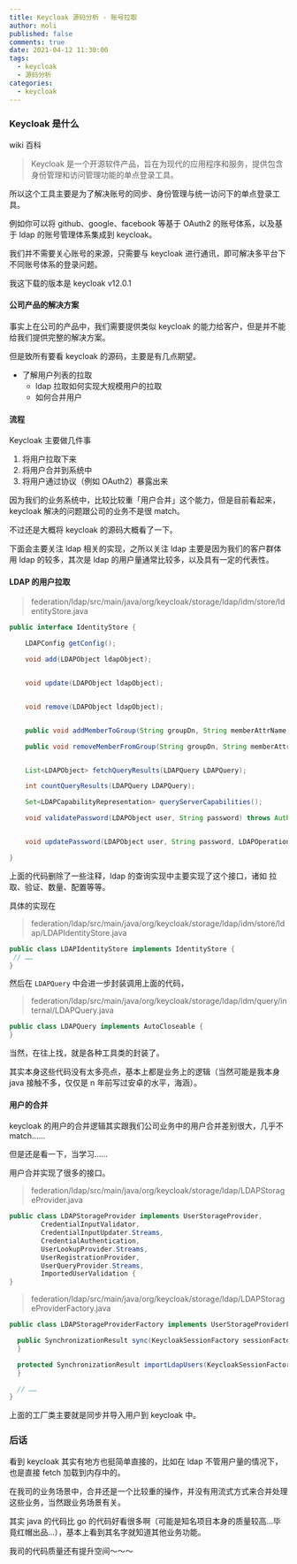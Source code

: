 ```yaml
---
title: Keycloak 源码分析 - 账号拉取
author: moli
published: false
comments: true
date: 2021-04-12 11:30:00
tags:
  - keycloak
  - 源码分析
categories:
  - keycloak
---
```


### Keycloak 是什么

wiki 百科

> Keycloak 是一个开源软件产品，旨在为现代的应用程序和服务，提供包含身份管理和访问管理功能的单点登录工具。

所以这个工具主要是为了解决账号的同步、身份管理与统一访问下的单点登录工具。

例如你可以将 github、google、facebook 等基于 OAuth2 的账号体系，以及基于 ldap 的账号管理体系集成到 keycloak。

我们并不需要关心账号的来源，只需要与 keycloak 进行通讯，即可解决多平台下不同账号体系的登录问题。

我这下载的版本是 keycloak v12.0.1

#### 公司产品的解决方案

事实上在公司的产品中，我们需要提供类似 keycloak 的能力给客户，但是并不能给我们提供完整的解决方案。

但是致所有要看 keycloak 的源码，主要是有几点期望。

- 了解用户列表的拉取
  - ldap 拉取如何实现大规模用户的拉取
  - 如何合并用户

#### 流程

Keycloak 主要做几件事

1. 将用户拉取下来
2. 将用户合并到系统中
3. 将用户通过协议（例如 OAuth2）暴露出来

因为我们的业务系统中，比较比较重「用户合并」这个能力，但是目前看起来，keycloak 解决的问题跟公司的业务不是很 match。

不过还是大概将 keycloak 的源码大概看了一下。

下面会主要关注 ldap 相关的实现，之所以关注 ldap 主要是因为我们的客户群体用 ldap 的较多，其次是 ldap 的用户量通常比较多，以及具有一定的代表性。

#### LDAP 的用户拉取

> federation/ldap/src/main/java/org/keycloak/storage/ldap/idm/store/IdentityStore.java

```java
public interface IdentityStore {

    LDAPConfig getConfig();

    void add(LDAPObject ldapObject);


    void update(LDAPObject ldapObject);


    void remove(LDAPObject ldapObject);


    public void addMemberToGroup(String groupDn, String memberAttrName, String value);

    public void removeMemberFromGroup(String groupDn, String memberAttrName, String value);


    List<LDAPObject> fetchQueryResults(LDAPQuery LDAPQuery);

    int countQueryResults(LDAPQuery LDAPQuery);

    Set<LDAPCapabilityRepresentation> queryServerCapabilities();

    void validatePassword(LDAPObject user, String password) throws AuthenticationException;


    void updatePassword(LDAPObject user, String password, LDAPOperationDecorator passwordUpdateDecorator);

}
```

上面的代码删除了一些注释，ldap 的查询实现中主要实现了这个接口，诸如 拉取、验证、数量、配置等等。

具体的实现在

> federation/ldap/src/main/java/org/keycloak/storage/ldap/idm/store/ldap/LDAPIdentityStore.java

```java
public class LDAPIdentityStore implements IdentityStore {
 // ……
}
```

然后在 `LDAPQuery` 中会进一步封装调用上面的代码，

> federation/ldap/src/main/java/org/keycloak/storage/ldap/idm/query/internal/LDAPQuery.java

```java
public class LDAPQuery implements AutoCloseable {
}
```

当然，在往上找，就是各种工具类的封装了。

其实本身这些代码没有太多亮点，基本上都是业务上的逻辑（当然可能是我本身 java 接触不多，仅仅是 n 年前写过安卓的水平，海涵）。

#### 用户的合并

keycloak 的用户的合并逻辑其实跟我们公司业务中的用户合并差别很大，几乎不 match……

但是还是看一下，当学习……

用户合并实现了很多的接口。

> federation/ldap/src/main/java/org/keycloak/storage/ldap/LDAPStorageProvider.java

```java
public class LDAPStorageProvider implements UserStorageProvider,
        CredentialInputValidator,
        CredentialInputUpdater.Streams,
        CredentialAuthentication,
        UserLookupProvider.Streams,
        UserRegistrationProvider,
        UserQueryProvider.Streams,
        ImportedUserValidation {
}
```

> federation/ldap/src/main/java/org/keycloak/storage/ldap/LDAPStorageProviderFactory.java

```java
public class LDAPStorageProviderFactory implements UserStorageProviderFactory<LDAPStorageProvider>, ImportSynchronization {

  public SynchronizationResult sync(KeycloakSessionFactory sessionFactory, String realmId, UserStorageProviderModel model) {
  }

  protected SynchronizationResult importLdapUsers(KeycloakSessionFactory sessionFactory, final String realmId, final ComponentModel fedModel, List<LDAPObject> ldapUsers) {
  }

  // ……
}
```

上面的工厂类主要就是同步并导入用户到 keycloak 中。

### 后话

看到 keycloak 其实有地方也挺简单直接的，比如在 ldap 不管用户量的情况下，也是直接 fetch 加载到内存中的。

在我司的业务场景中，合并还是一个比较重的操作，并没有用流式方式来合并处理这些业务，当然跟业务场景有关。

其实 java 的代码比 go 的代码好看很多啊（可能是知名项目本身的质量较高…毕竟红帽出品…），基本上看到其名字就知道其他业务功能。

我司的代码质量还有提升空间～～～
